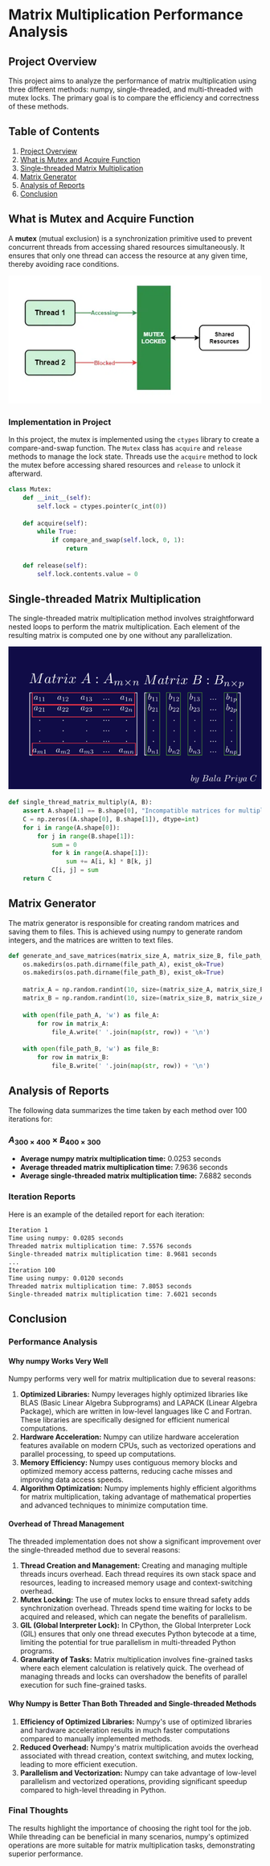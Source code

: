 # Matrix Multiplication Performance Analysis

## Project Overview
This project aims to analyze the performance of matrix multiplication using three different methods: numpy, single-threaded, and multi-threaded with mutex locks. The primary goal is to compare the efficiency and correctness of these methods.

## Table of Contents
1. [Project Overview](#project-overview)
2. [What is Mutex and Acquire Function](#what-is-mutex-and-acquire-function)
3. [Single-threaded Matrix Multiplication](#single-threaded-matrix-multiplication)
4. [Matrix Generator](#matrix-generator)
5. [Analysis of Reports](#analysis-of-reports)
6. [Conclusion](#conclusion)

## What is Mutex and Acquire Function
A **mutex** (mutual exclusion) is a synchronization primitive used to prevent concurrent threads from accessing shared resources simultaneously. It ensures that only one thread can access the resource at any given time, thereby avoiding race conditions.

![mutex](mutex.webp)
### Implementation in Project
In this project, the mutex is implemented using the `ctypes` library to create a compare-and-swap function. The `Mutex` class has `acquire` and `release` methods to manage the lock state. Threads use the `acquire` method to lock the mutex before accessing shared resources and `release` to unlock it afterward.

```python
class Mutex:
    def __init__(self):
        self.lock = ctypes.pointer(c_int(0))

    def acquire(self):
        while True:
            if compare_and_swap(self.lock, 0, 1):
                return

    def release(self):
        self.lock.contents.value = 0
```

## Single-threaded Matrix Multiplication
The single-threaded matrix multiplication method involves straightforward nested loops to perform the matrix multiplication. Each element of the resulting matrix is computed one by one without any parallelization.

![matrix multiplication](matrix%20multiplication.webp)
```python
def single_thread_matrix_multiply(A, B):
    assert A.shape[1] == B.shape[0], "Incompatible matrices for multiplication"
    C = np.zeros((A.shape[0], B.shape[1]), dtype=int)
    for i in range(A.shape[0]):
        for j in range(B.shape[1]):
            sum = 0
            for k in range(A.shape[1]):
                sum += A[i, k] * B[k, j]
            C[i, j] = sum
    return C
```

## Matrix Generator
The matrix generator is responsible for creating random matrices and saving them to files. This is achieved using numpy to generate random integers, and the matrices are written to text files.

```python
def generate_and_save_matrices(matrix_size_A, matrix_size_B, file_path_A, file_path_B):
    os.makedirs(os.path.dirname(file_path_A), exist_ok=True)
    os.makedirs(os.path.dirname(file_path_B), exist_ok=True)

    matrix_A = np.random.randint(10, size=(matrix_size_A, matrix_size_B))
    matrix_B = np.random.randint(10, size=(matrix_size_B, matrix_size_A))

    with open(file_path_A, 'w') as file_A:
        for row in matrix_A:
            file_A.write(' '.join(map(str, row)) + '\n')

    with open(file_path_B, 'w') as file_B:
        for row in matrix_B:
            file_B.write(' '.join(map(str, row)) + '\n')
```

## Analysis of Reports
The following data summarizes the time taken by each method over 100 iterations for:

### $A_{300 \times 400}$ $\times$ $B_{400 \times 300}$

- **Average numpy matrix multiplication time:** 0.0253 seconds
- **Average threaded matrix multiplication time:** 7.9636 seconds
- **Average single-threaded matrix multiplication time:** 7.6882 seconds

### Iteration Reports
Here is an example of the detailed report for each iteration:

```
Iteration 1
Time using numpy: 0.0285 seconds
Threaded matrix multiplication time: 7.5576 seconds
Single-threaded matrix multiplication time: 8.9681 seconds
...
Iteration 100
Time using numpy: 0.0120 seconds
Threaded matrix multiplication time: 7.8053 seconds
Single-threaded matrix multiplication time: 7.6021 seconds
```

## Conclusion
### Performance Analysis
#### Why numpy Works Very Well
Numpy performs very well for matrix multiplication due to several reasons:
1. **Optimized Libraries:** Numpy leverages highly optimized libraries like BLAS (Basic Linear Algebra Subprograms) and LAPACK (Linear Algebra Package), which are written in low-level languages like C and Fortran. These libraries are specifically designed for efficient numerical computations.
2. **Hardware Acceleration:** Numpy can utilize hardware acceleration features available on modern CPUs, such as vectorized operations and parallel processing, to speed up computations.
3. **Memory Efficiency:** Numpy uses contiguous memory blocks and optimized memory access patterns, reducing cache misses and improving data access speeds.
4. **Algorithm Optimization:** Numpy implements highly efficient algorithms for matrix multiplication, taking advantage of mathematical properties and advanced techniques to minimize computation time.

#### Overhead of Thread Management
The threaded implementation does not show a significant improvement over the single-threaded method due to several reasons:
1. **Thread Creation and Management:** Creating and managing multiple threads incurs overhead. Each thread requires its own stack space and resources, leading to increased memory usage and context-switching overhead.
2. **Mutex Locking:** The use of mutex locks to ensure thread safety adds synchronization overhead. Threads spend time waiting for locks to be acquired and released, which can negate the benefits of parallelism.
3. **GIL (Global Interpreter Lock):** In CPython, the Global Interpreter Lock (GIL) ensures that only one thread executes Python bytecode at a time, limiting the potential for true parallelism in multi-threaded Python programs.
4. **Granularity of Tasks:** Matrix multiplication involves fine-grained tasks where each element calculation is relatively quick. The overhead of managing threads and locks can overshadow the benefits of parallel execution for such fine-grained tasks.

#### Why Numpy is Better Than Both Threaded and Single-threaded Methods
1. **Efficiency of Optimized Libraries:** Numpy's use of optimized libraries and hardware acceleration results in much faster computations compared to manually implemented methods.
2. **Reduced Overhead:** Numpy's matrix multiplication avoids the overhead associated with thread creation, context switching, and mutex locking, leading to more efficient execution.
3. **Parallelism and Vectorization:** Numpy can take advantage of low-level parallelism and vectorized operations, providing significant speedup compared to high-level threading in Python.

### Final Thoughts
The results highlight the importance of choosing the right tool for the job. While threading can be beneficial in many scenarios, numpy's optimized operations are more suitable for matrix multiplication tasks, demonstrating superior performance.
